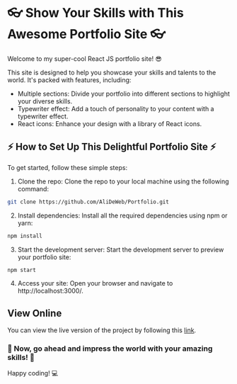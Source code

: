<h1> 👓 Show Your Skills with This Awesome Portfolio Site 👓 </h1>

<p>Welcome to my super-cool React JS portfolio site! 😎</p>
<p>This site is designed to help you showcase your skills and talents to the world. It's packed with features, including:</p>

- Multiple sections: Divide your portfolio into different sections to highlight your diverse skills.
- Typewriter effect: Add a touch of personality to your content with a typewriter effect.
- React icons: Enhance your design with a library of React icons.

<h2>⚡️ How to Set Up This Delightful Portfolio Site ⚡️</h2>
To get started, follow these simple steps:

1. Clone the repo: Clone the repo to your local machine using the following command:

```Bash
git clone https://github.com/AliDeWeb/Portfolio.git
```

2. Install dependencies: Install all the required dependencies using npm or yarn:

```Bash
npm install
```

3. Start the development server: Start the development server to preview your portfolio site:

```Bash
npm start
```

4. Access your site: Open your browser and navigate to http://localhost:3000/.

## View Online

You can view the live version of the project by following this [link](https://alideweb-portfolio.liara.run/).


<h3>🚀 Now, go ahead and impress the world with your amazing skills! 🚀</h3>

Happy coding! 💻
